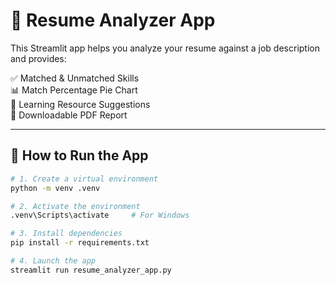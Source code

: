 # 📄 Resume Analyzer App

This Streamlit app helps you analyze your resume against a job description and provides:

✅ Matched & Unmatched Skills  
📊 Match Percentage Pie Chart  
📘 Learning Resource Suggestions  
📄 Downloadable PDF Report  

---

## 🚀 How to Run the App

```bash
# 1. Create a virtual environment
python -m venv .venv

# 2. Activate the environment
.venv\Scripts\activate     # For Windows

# 3. Install dependencies
pip install -r requirements.txt

# 4. Launch the app
streamlit run resume_analyzer_app.py
